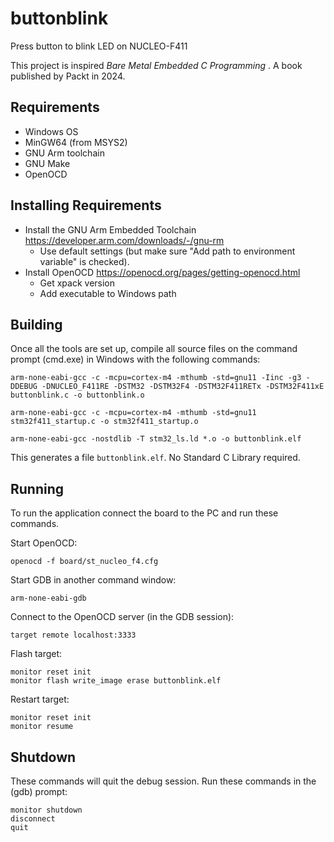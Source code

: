 # buttonblink
Press button to blink LED on NUCLEO-F411

This project is inspired _Bare Metal Embedded C Programming_ . A book 
published by Packt in 2024.

## Requirements
- Windows OS
- MinGW64 (from MSYS2)
- GNU Arm toolchain
- GNU Make
- OpenOCD

## Installing Requirements

- Install the GNU Arm Embedded Toolchain https://developer.arm.com/downloads/-/gnu-rm
  - Use default settings (but make sure "Add path to environment variable" is checked).
- Install OpenOCD https://openocd.org/pages/getting-openocd.html
  - Get xpack version
  - Add executable to Windows path


## Building
Once all the tools are set up, compile all source files on the command prompt 
(cmd.exe) in Windows with the following commands:
```
arm-none-eabi-gcc -c -mcpu=cortex-m4 -mthumb -std=gnu11 -Iinc -g3 -DDEBUG -DNUCLEO_F411RE -DSTM32 -DSTM32F4 -DSTM32F411RETx -DSTM32F411xE buttonblink.c -o buttonblink.o
```

```
arm-none-eabi-gcc -c -mcpu=cortex-m4 -mthumb -std=gnu11 stm32f411_startup.c -o stm32f411_startup.o
```

```
arm-none-eabi-gcc -nostdlib -T stm32_ls.ld *.o -o buttonblink.elf
```

This generates a file `buttonblink.elf`. No Standard C Library required.

## Running
To run the application connect the board to the PC and run these commands.

Start OpenOCD:
```
openocd -f board/st_nucleo_f4.cfg
```

Start GDB in another command window:
```
arm-none-eabi-gdb
```

Connect to the OpenOCD server (in the GDB session):
```
target remote localhost:3333
```

Flash target:
```
monitor reset init
monitor flash write_image erase buttonblink.elf
```

Restart target:
```
monitor reset init
monitor resume
```

## Shutdown
These commands will quit the debug session. Run these commands in the (gdb) prompt:
```
monitor shutdown
disconnect
quit
```
